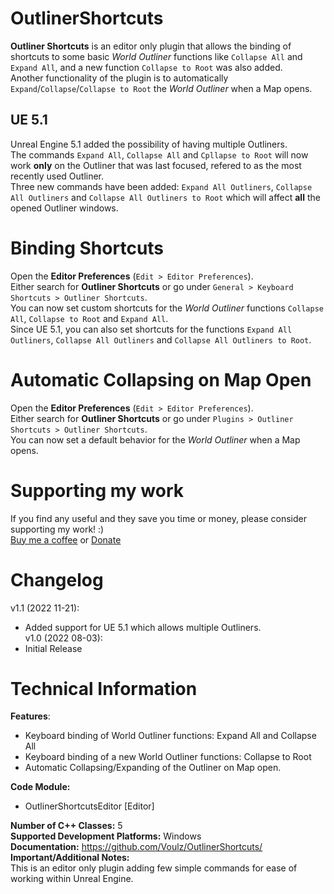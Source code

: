# OutlinerShortcuts

**Outliner Shortcuts** is an editor only plugin that allows the binding of shortcuts to some basic *World Outliner* functions like `Collapse All` and `Expand All`, and a new function `Collapse to Root` was also added.  
Another functionality of the plugin is to automatically `Expand`/`Collapse`/`Collapse to Root` the *World Outliner* when a Map opens.  

## UE 5.1
Unreal Engine 5.1 added the possibility of having multiple Outliners.  
The commands `Expand All`, `Collapse All` and `Cpllapse to Root` will now work **only** on the Outliner that was last focused, refered to as the most recently used Outliner.  
Three new commands have been added: `Expand All Outliners`, `Collapse All Outliners` and `Collapse All Outliners to Root` which will affect **all** the opened Outliner windows.

# Binding Shortcuts

Open the **Editor Preferences** (`Edit > Editor Preferences`).  
Either search for **Outliner Shortcuts** or go under `General > Keyboard Shortcuts > Outliner Shortcuts`.  
You can now set custom shortcuts for the *World Outliner* functions `Collapse All`, `Collapse to Root` and `Expand All`.  
Since UE 5.1, you can also set shortcuts for the functions `Expand All Outliners`, `Collapse All Outliners` and `Collapse All Outliners to Root`.

# Automatic Collapsing on Map Open

Open the **Editor Preferences** (`Edit > Editor Preferences`).  
Either search for **Outliner Shortcuts** or go under `Plugins > Outliner Shortcuts > Outliner Shortcuts`.  
You can now set a default behavior for the *World Outliner* when a Map opens.

# Supporting my work

If you find any useful and they save you time or money, please consider supporting my work! :)  
[Buy me a coffee](https://www.buymeacoffee.com/voulz) or [Donate](https://www.paypal.com/donate/?business=8DUZ3UMZ28P9Y&no_recurring=1&item_name=I+create+plugins+for+multiple+software+like+Unreal+Engine.+If+you+find+any+useful%2C+please+consider+supporting+my+work%21+%3A%29&currency_code=AUD)

# Changelog

v1.1 (2022 11-21):
- Added support for UE 5.1 which allows multiple Outliners.  
v1.0 (2022 08-03):
- Initial Release

# Technical Information
**Features**:
- Keyboard binding of World Outliner functions: Expand All and Collapse All
- Keyboard binding of a new World Outliner functions: Collapse to Root
- Automatic Collapsing/Expanding of the Outliner on Map open.

**Code Module:**
- OutlinerShortcutsEditor [Editor]

**Number of C++ Classes:** 5  
**Supported Development Platforms:** Windows  
**Documentation:** https://github.com/Voulz/OutlinerShortcuts/  
**Important/Additional Notes:**  
This is an editor only plugin adding few simple commands for ease of working within Unreal Engine.
